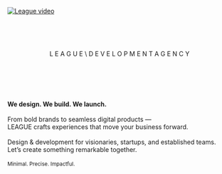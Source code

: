 [![League video](https://github.com/user-attachments/assets/437906dc-4912-459d-89db-f6fc9b3161e8)](https://github.com/user-attachments/assets/9e35a657-dbd3-4959-a382-63b0ac7545c7)

<br /><br /><br />

<p align="center">
  L E A G U E  \  D E V E L O P M E N T A G E N C Y
</p>

<br /><br /><br /><br />

<p align="center">

<b>We design. We build. We launch.</b>
<br /><br />
From bold brands to seamless digital products —<br>
LEAGUE crafts experiences that move your business forward.
<br /><br />
Design & development for visionaries, startups, and established teams.<br>
Let’s create something remarkable together.
<br /><br />
<sub>Minimal. Precise. Impactful.</sub>

</p>
